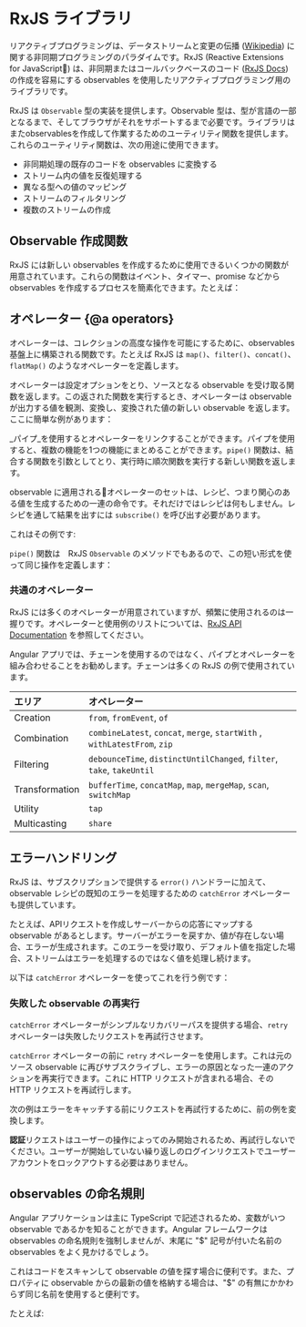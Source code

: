 # RxJS ライブラリ

リアクティブプログラミングは、データストリームと変更の伝播 ([Wikipedia](https://en.wikipedia.org/wiki/Reactive_programming)) に関する非同期プログラミングのパラダイムです。RxJS (Reactive Extensions for JavaScript) は、非同期またはコールバックベースのコード ([RxJS Docs](https://rxjs.dev/guide/overview)) の作成を容易にする observables を使用したリアクティブプログラミング用のライブラリです。

RxJS は `Observable` 型の実装を提供します。Observable 型は、型が言語の一部となるまで、そしてブラウザがそれをサポートするまで必要です。ライブラリはまたobservablesを作成して作業するためのユーティリティ関数を提供します。これらのユーティリティ関数は、次の用途に使用できます。

* 非同期処理の既存のコードを observables に変換する
* ストリーム内の値を反復処理する
* 異なる型への値のマッピング
* ストリームのフィルタリング
* 複数のストリームの作成

## Observable 作成関数

RxJS には新しい observables を作成するために使用できるいくつかの関数が用意されています。これらの関数はイベント、タイマー、promise などから observables を作成するプロセスを簡素化できます。たとえば：

<code-example path="rx-library/src/simple-creation.1.ts" region="promise" header="promise から observable を作成する"></code-example>

<code-example path="rx-library/src/simple-creation.2.ts" region="interval" header="カウンターから observable を作成する"></code-example>

<code-example path="rx-library/src/simple-creation.3.ts" region="event" header="イベントから observable を作成する"></code-example>

<code-example path="rx-library/src/simple-creation.ts" region="ajax" header="AJAX リクエストから observable を作成する"></code-example>

## オペレーター {@a operators}

オペレーターは、コレクションの高度な操作を可能にするために、observables 基盤上に構築される関数です。たとえば RxJS は `map()`、`filter()`、`concat()`、`flatMap()` のようなオペレーターを定義します。

オペレーターは設定オプションをとり、ソースとなる observable を受け取る関数を返します。この返された関数を実行するとき、オペレーターは observable が出力する値を観測、変換し、変換された値の新しい observable を返します。ここに簡単な例があります：

<code-example path="rx-library/src/operators.ts" header="Map operator"></code-example>

_パイプ_を使用するとオペレーターをリンクすることができます。パイプを使用すると、複数の機能を1つの機能にまとめることができます。`pipe()` 関数は、結合する関数を引数としてとり、実行時に順次関数を実行する新しい関数を返します。

observable に適用されるオペレーターのセットは、レシピ、つまり関心のある値を生成するための一連の命令です。それだけではレシピは何もしません。レシピを通して結果を出すには  `subscribe()` を呼び出す必要があります。

これはその例です:

<code-example path="rx-library/src/operators.1.ts" header="Standalone pipe function"></code-example>

`pipe()` 関数は　RxJS `Observable` のメソッドでもあるので、この短い形式を使って同じ操作を定義します：

<code-example path="rx-library/src/operators.2.ts" header="Observable.pipe function"></code-example>

### 共通のオペレーター

RxJS には多くのオペレーターが用意されていますが、頻繁に使用されるのは一握りです。オペレーターと使用例のリストについては、[RxJS API Documentation](https://rxjs.dev/api) を参照してください。

<div class="alert is-helpful">
  Angular アプリでは、チェーンを使用するのではなく、パイプとオペレーターを組み合わせることをお勧めします。チェーンは多くの RxJS の例で使用されています。
</div>

| エリア | オペレーター |
| :------------| :----------|
| Creation |  `from`, `fromEvent`, `of` |
| Combination | `combineLatest`, `concat`, `merge`, `startWith` , `withLatestFrom`, `zip` |
| Filtering | `debounceTime`, `distinctUntilChanged`, `filter`, `take`, `takeUntil` |
| Transformation | `bufferTime`, `concatMap`, `map`, `mergeMap`, `scan`, `switchMap` |
| Utility | `tap` |
| Multicasting | `share` |

## エラーハンドリング

RxJS は、サブスクリプションで提供する `error()` ハンドラーに加えて、observable レシピの既知のエラーを処理するための `catchError` オペレーターも提供しています。

たとえば、APIリクエストを作成しサーバーからの応答にマップする observable があるとします。サーバーがエラーを戻すか、値が存在しない場合、エラーが生成されます。このエラーを受け取り、デフォルト値を指定した場合、ストリームはエラーを処理するのではなく値を処理し続けます。

以下は `catchError` オペレーターを使ってこれを行う例です：

<code-example path="rx-library/src/error-handling.ts" header="catchError オペレーター"></code-example>

### 失敗した observable の再実行

`catchError` オペレーターがシンプルなリカバリーパスを提供する場合、`retry` オペレーターは失敗したリクエストを再試行させます。

`catchError` オペレーターの前に `retry` オペレーターを使用します。これは元のソース observable に再びサブスクライブし、エラーの原因となった一連のアクションを再実行できます。これに HTTP リクエストが含まれる場合、その HTTP リクエストを再試行します。

次の例はエラーをキャッチする前にリクエストを再試行するために、前の例を変換します。

<code-example path="rx-library/src/retry-on-error.ts" header="retry operator"></code-example>

<div class="alert is-helpful">

   **認証**リクエストはユーザーの操作によってのみ開始されるため、再試行しないでください。ユーザーが開始していない繰り返しのログインリクエストでユーザーアカウントをロックアウトする必要はありません。

</div>

## observables の命名規則

Angular アプリケーションは主に TypeScript で記述されるため、変数がいつ observable であるかを知ることができます。Angular フレームワークは observables の命名規則を強制しませんが、末尾に "$" 記号が付いた名前の observables をよく見かけるでしょう。

これはコードをスキャンして observable の値を探す場合に便利です。また、プロパティに observable からの最新の値を格納する場合は、"$" の有無にかかわらず同じ名前を使用すると便利です。

たとえば:

<code-example path="rx-library/src/naming-convention.ts" header="Naming observables"></code-example>
